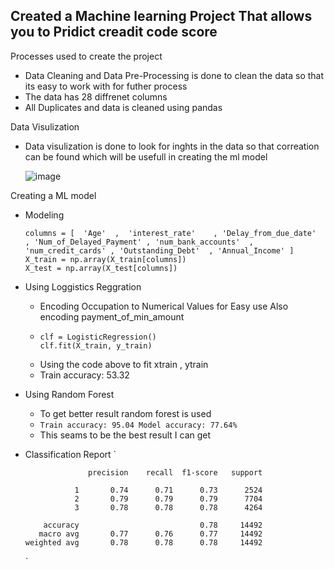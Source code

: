 ## Created a Machine learning Project That allows you to Pridict creadit code score
Processes used to create the project
- Data Cleaning and Data Pre-Processing is done to clean the data so that its easy to work with for futher process
- The data has 28 diffrenet columns
- All Duplicates and data is cleaned using pandas

Data Visulization
- Data visulization is done to look for inghts in the data so that correation can be found which will be usefull in creating the ml model
  
  ![image](https://github.com/user-attachments/assets/fda6d4a6-00f3-40dd-8fe3-85234515bf0e)

Creating a ML model
- Modeling
  ``` 
  columns = [  'Age'  ,  'interest_rate'    , 'Delay_from_due_date'   , 'Num_of_Delayed_Payment' , 'num_bank_accounts'  , 'num_credit_cards' , 'Outstanding_Debt'  , 'Annual_Income' ]
  X_train = np.array(X_train[columns])
  X_test = np.array(X_test[columns])
  
- Using Loggistics Reggration
  - Encoding Occupation to Numerical Values for Easy use Also encoding payment_of_min_amount
  - ```
    clf = LogisticRegression()
    clf.fit(X_train, y_train)

  - Using the code above to fit xtrain , ytrain
  - Train accuracy: 53.32
- Using Random Forest
  - To get better result random forest is used
  - `Train accuracy: 95.04
    Model accuracy: 77.64%`
  - This seams to be the best result I can get
- Classification Report
  `
  
                    precision    recall  f1-score   support
      
                 1       0.74      0.71      0.73      2524
                 2       0.79      0.79      0.79      7704
                 3       0.78      0.78      0.78      4264
      
          accuracy                           0.78     14492
         macro avg       0.77      0.76      0.77     14492
      weighted avg       0.78      0.78      0.78     14492
  `

  
